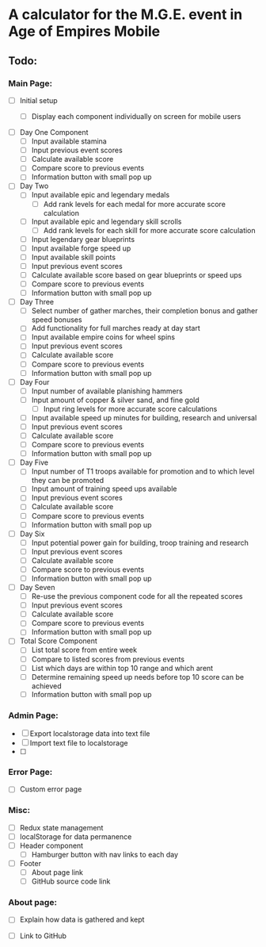 # A calculator for the M.G.E. event in Age of Empires Mobile 


## Todo: 
### Main Page: 

- [ ] Initial setup 
    - [ ] Display each component individually on screen for mobile users 


- [ ] Day One Component 
    - [ ] Input available stamina
    - [ ] Input previous event scores 
    - [ ] Calculate available score
    - [ ] Compare score to previous events 
    - [ ] Information button with small pop up 
- [ ] Day Two
    - [ ] Input available epic and legendary medals 
        - [ ] Add rank levels for each medal for more accurate score calculation
    - [ ] Input available epic and legendary skill scrolls 
        - [ ] Add rank levels for each skill for more accurate score calculation
    - [ ] Input legendary gear blueprints 
    - [ ] Input available forge speed up
    - [ ] Input available skill points 
    - [ ] Input previous event scores 
    - [ ] Calculate available score based on gear blueprints or speed ups 
    - [ ] Compare score to previous events 
    - [ ] Information button with small pop up 
- [ ] Day Three
    - [ ] Select number of gather marches, their completion bonus and gather speed bonuses
    - [ ] Add functionality for full marches ready at day start 
    - [ ] Input available empire coins for wheel spins 
    - [ ] Input previous event scores 
    - [ ] Calculate available score
    - [ ] Compare score to previous events 
    - [ ] Information button with small pop up 
- [ ] Day Four
    - [ ] Input number of available planishing hammers 
    - [ ] Input amount of copper & silver sand, and fine gold
        - [ ] Input ring levels for more accurate score calculations
    - [ ] Input available speed up minutes for building, research and universal 
    - [ ] Input previous event scores 
    - [ ] Calculate available score
    - [ ] Compare score to previous events 
    - [ ] Information button with small pop up 
- [ ] Day Five 
    - [ ] Input number of T1 troops available for promotion and to which level they can be promoted
    - [ ] Input amount of training speed ups available 
    - [ ] Input previous event scores 
    - [ ] Calculate available score
    - [ ] Compare score to previous events 
    - [ ] Information button with small pop up 
- [ ] Day Six
    - [ ] Input potential power gain for building, troop training and research 
    - [ ] Input previous event scores 
    - [ ] Calculate available score
    - [ ] Compare score to previous events 
    - [ ] Information button with small pop up 
- [ ] Day Seven
    - [ ] Re-use the previous component code for all the repeated scores 
    - [ ] Input previous event scores 
    - [ ] Calculate available score
    - [ ] Compare score to previous events 
    - [ ] Information button with small pop up 
- [ ] Total Score Component
    - [ ] List total score from entire week
    - [ ] Compare to listed scores from previous events
    - [ ] List which days are within top 10 range and which arent 
    - [ ] Determine remaining speed up needs before top 10 score can be achieved 
    - [ ] Information button with small pop up 

### Admin Page: 

- [ ] Export localstorage data into text file 
- [ ] Import text file to localstorage
- [ ]

### Error Page: 
- [ ] Custom error page

### Misc: 
- [ ] Redux state management 
- [ ] localStorage for data permanence 
- [ ] Header component
    - [ ] Hamburger button with nav links to each day 
- [ ] Footer 
    - [ ] About page link
    - [ ] GitHub source code link 

### About page: 
- [ ] Explain how data is gathered and kept 
- [ ] Link to GitHub 


